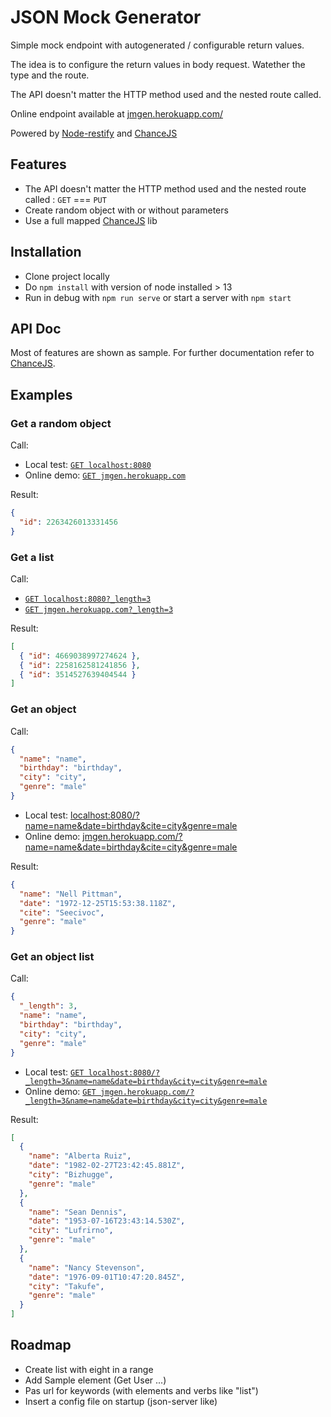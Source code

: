 # JSON Mock Generator

Simple mock endpoint with autogenerated / configurable return values.

The idea is to configure the return values in body request. Watether the type and the route.

The API doesn't matter the HTTP method used and the nested route called.

Online endpoint available at [jmgen.herokuapp.com/](https://jmgen.herokuapp.com/)

Powered by [Node-restify](https://github.com/restify/node-restify) and [ChanceJS](https://github.com/chancejs/chancejs)

## Features

- The API doesn't matter the HTTP method used and the nested route called :
  `GET` === `PUT`
- Create random object with or without parameters
- Use a full mapped [ChanceJS](https://github.com/chancejs/chancejs) lib

## Installation

- Clone project locally
- Do `npm install` with version of node installed > 13
- Run in debug with `npm run serve` or start a server with `npm start`

## API Doc

Most of features are shown as sample. For further documentation refer to [ChanceJS](https://github.com/chancejs/chancejs).

## Examples

### Get a random object

Call:

- Local test: [`GET localhost:8080`](http://localhost:8080)
- Online demo: [`GET jmgen.herokuapp.com`](https://jmgen.herokuapp.com)

Result:

```json
{
  "id": 2263426013331456
}
```

### Get a list

Call:

- [`GET localhost:8080?_length=3`](http://localhost:8080?_length=3)
- [`GET jmgen.herokuapp.com?_length=3`](https://jmgen.herokuapp.com?_length=3)

Result:

```json
[
  { "id": 4669038997274624 },
  { "id": 2258162581241856 },
  { "id": 3514527639404544 }
]
```

### Get an object

Call:

```json
{
  "name": "name",
  "birthday": "birthday",
  "city": "city",
  "genre": "male"
}
```

- Local test: [localhost:8080/?name=name&date=birthday&cite=city&genre=male](http://localhost:8080/?name=name&date=birthday&cite=city&genre=male)
- Online demo: [jmgen.herokuapp.com/?name=name&date=birthday&cite=city&genre=male](https://jmgen.herokuapp.com/?name=name&date=birthday&cite=city&genre=male)

Result:

```json
{
  "name": "Nell Pittman",
  "date": "1972-12-25T15:53:38.118Z",
  "cite": "Seecivoc",
  "genre": "male"
}
```

### Get an object list

Call:

```json
{
  "_length": 3,
  "name": "name",
  "birthday": "birthday",
  "city": "city",
  "genre": "male"
}
```

- Local test: [`GET localhost:8080/?_length=3&name=name&date=birthday&city=city&genre=male`](http://localhost:8080/?_length=3&name=name&date=birthday&city=city&genre=male)
- Online demo: [`GET jmgen.herokuapp.com/?_length=3&name=name&date=birthday&city=city&genre=male`](https://jmgen.herokuapp.com/?_length=3&name=name&date=birthday&city=city&genre=male)

Result:

```json
[
  {
    "name": "Alberta Ruiz",
    "date": "1982-02-27T23:42:45.881Z",
    "city": "Bizhugge",
    "genre": "male"
  },
  {
    "name": "Sean Dennis",
    "date": "1953-07-16T23:43:14.530Z",
    "city": "Lufrirno",
    "genre": "male"
  },
  {
    "name": "Nancy Stevenson",
    "date": "1976-09-01T10:47:20.845Z",
    "city": "Takufe",
    "genre": "male"
  }
]
```

## Roadmap

- Create list with eight in a range
- Add Sample element (Get User ...)
- Pas url for keywords (with elements and verbs like "list")
- Insert a config file on startup (json-server like)
